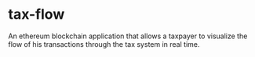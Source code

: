 # tax-flow
An ethereum blockchain application that allows a taxpayer to visualize the flow of his transactions through the tax system in real time.
